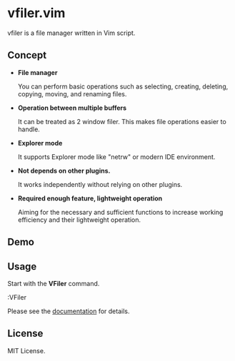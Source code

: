 # vfiler.vim
vfiler is a file manager written in Vim script.

## Concept

- **File manager**

  You can perform basic operations such as selecting, creating, deleting,
  copying, moving, and renaming files.

- **Operation between multiple buffers**

  It can be treated as 2 window filer. This makes file operations easier to
  handle.

- **Explorer mode**

  It supports Explorer mode like "netrw" or modern IDE environment.

- **Not depends on other plugins.**

  It works independently without relying on other plugins.

- **Required enough feature, lightweight operation**

  Aiming for the necessary and sufficient functions to increase working
  efficiency and their lightweight operation.

## Demo

## Usage
Start with the **VFiler** command.

:VFiler

Please see the [documentation][vim-doc] for details.

## License
MIT License.

[vim-doc]: https://github.com/obaland/vfiler.vim/blob/master/doc/vfiler.txt
